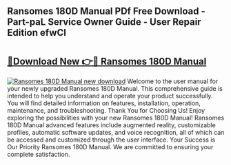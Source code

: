 ## Ransomes 180D Manual PDf Free Download - Part-paL Service Owner Guide - User Repair Edition efwCI

# <h2><a href="http://bc65129.oget.top/?id=Ransomes+180D+Manual">🔗Download New 👉🔴 Ransomes 180D Manual</a></h2>

[![Ransomes 180D Manual new download](https://i.imgur.com/5g1atiW.png)](http://bc65129.oget.top/?id=Ransomes+180D+Manual)
Welcome to the user manual for your newly upgraded Ransomes 180D Manual. This comprehensive guide is intended to help you understand and operate your product successfully. You will find detailed information on features, installation, operation, maintenance, and troubleshooting. Thank You for Choosing Us! Enjoy exploring the possibilities with your new Ransomes 180D Manual! Ransomes 180D Manual advanced features include augmented reality, customizable profiles, automatic software updates, and voice recognition, all of which can be accessed and customized through the user interface. Your Success is Our Priority Ransomes 180D Manual. We are committed to ensuring your complete satisfaction.
